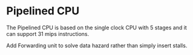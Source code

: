 # Pipelined CPU
The Pipelined CPU is based on the single clock CPU with 5 stages and it can support 31 mips instructions.

Add Forwarding unit to solve data hazard rather than simply insert stalls.



